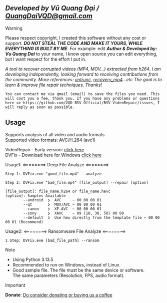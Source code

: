 ## ***Developed by Vũ Quang Đại / <QuangDaiVQD@gmail.com>***
> [!Warning]
> Please respect copyright, I created this software without any cost or support. ***DO NOT STEAL THE CODE AND MAKE IT YOURS, WHILE EVERYTHING IS BUILT BY ME***. For example: edit ***Author & Developed by: Vu Quang Dai*** to your name, I know open source you can edit everything, but I want respect for the effort I put in.

*A tool to recover corrupted videos (MP4, MOV...) extracted from h264. I am developing independently, looking forward to receiving contributions from the community.
More references: [untrunc](https://github.com/anthwlock/untrunc), [recovery_mp4](https://slydiman.me/eng/mmedia/recover_mp4.htm)...etc
The goal is to learn & improve file repair techniques. Thanks!*

```You can contact me via gmail (email) to save the files you need. This will cost you a fee, thank you. If you have any problems or questions here => https://github.com/VQD-BSV-Official/BSV-VideoRepair/issues, I will reply as soon as possible.```



## Usage
Supports analysis of all video and audio formats <br>
Supported video formats: AVC/H.264 (avc1) <br>

VideoRepair - Early version: [click here](https://github.com/VQD-BSV/VideoRepairTool) <br>
DVFix - Download here for Windows [click here](https://github.com/VQD-BSV-Official/DVFix/releases)


Usage1: <========> Deep File Analyze <========>
```
Step 1: DVFix.exe "good_file.mp4" --analyze
```
```
Step 2: DVFix.exe "bad_file.mp4" [file_output] --repair [option]
```
```
[file_output]: file_name.h264 or file_name.hevc
[option]: Samples Available
        --android  ❯  AVC     ~ 00 00 00 01
        --qt       ❯  MOV/AVC ~ 00 00 00 01
        --canon    ❯  XF-AVC  ~ 00 00 00 01
        --sony     ❯  XAVC    ~ 09 (10, 30, 50) 00 00
        --default  ❯  Use hex directly from the template file ~ 00 00 00 01 (Recommend)

```

Usage2: <========> Ransomware File Analyze <========>
```
1 Step: DVFix.exe [bad_file_path] --ransom
```


> [!Note]
> * Using Python 3.13.5
> * Recommended to run on Windows, instead of Linux.
> * Good sample file. The file must be the same device or software. <br>
> The same parameters (Resolution, FPS, audio format).


> [!Important]
> **Donate**: [Do consider donating or buying us a coffee](https://paypal.me/BSVPay)
